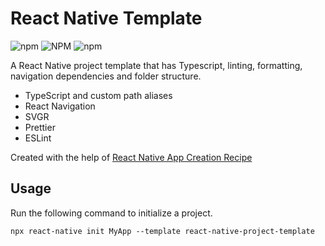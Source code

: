 # React Native Template

![npm](https://img.shields.io/npm/v/react-native-project-template) ![NPM](https://img.shields.io/npm/l/react-native-project-template) ![npm](https://img.shields.io/npm/dw/react-native-project-template)

A React Native project template that has Typescript, linting, formatting, navigation dependencies and folder structure.

- TypeScript and custom path aliases
- React Navigation
- SVGR
- Prettier
- ESLint

Created with the help of [React Native App Creation Recipe](https://github.com/atolye15/crna-recipe)

## Usage

Run the following command to initialize a project.

`npx react-native init MyApp --template react-native-project-template`
